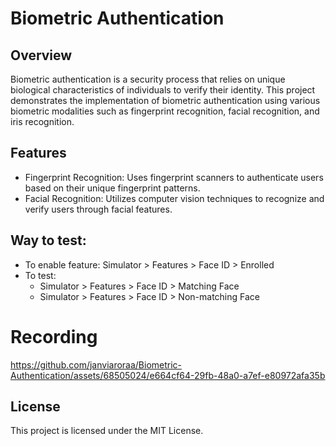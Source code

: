 # Biometric Authentication

## Overview
Biometric authentication is a security process that relies on unique biological characteristics of individuals to verify their identity. This project demonstrates the implementation of biometric authentication using various biometric modalities such as fingerprint recognition, facial recognition, and iris recognition.

## Features
- Fingerprint Recognition: Uses fingerprint scanners to authenticate users based on their unique fingerprint patterns.
- Facial Recognition: Utilizes computer vision techniques to recognize and verify users through facial features.

## Way to test:
- To enable feature: Simulator > Features > Face ID > Enrolled
- To test:
  - Simulator > Features > Face ID > Matching Face
  - Simulator > Features > Face ID > Non-matching Face

# Recording
https://github.com/janviaroraa/Biometric-Authentication/assets/68505024/e664cf64-29fb-48a0-a7ef-e80972afa35b

## License
This project is licensed under the MIT License.
